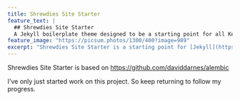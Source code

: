 ```yaml
---
title: Shrewdies Site Starter
feature_text: |
  ## Shrewdies Site Starter
  A Jekyll boilerplate theme designed to be a starting point for all Keith Taylor's Jekyll websites
feature_image: "https://picsum.photos/1300/400?image=989"
excerpt: "Shrewdies Site Starter is a starting point for [Jekyll](https://jekyllrb.com/) projects. Rather than starting from scratch, this boilerplate helps me maintain consistent websites. It might also help you to start your first JAMstack website."
---
```


Shrewdies Site Starter is based on https://github.com/daviddarnes/alembic

I've only just started work on this project. So keep returning to follow my progress.

